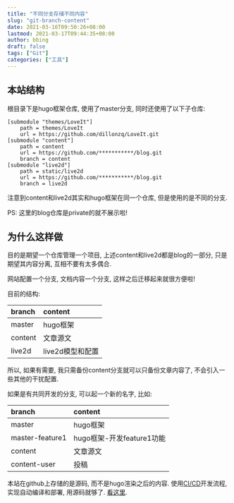 ```yaml
---
title: "不同分支存储不同内容"
slug: "git-branch-content"
date: 2021-03-16T09:50:26+08:00
lastmod: 2021-03-17T09:44:35+08:00
author: bbing
draft: false
tags: ["Git"]
categories: ["工具"]
---
```


## 本站结构

根目录下是hugo框架仓库, 使用了master分支, 同时还使用了以下子仓库:
```Git
[submodule "themes/LoveIt"]
	path = themes/LoveIt
	url = https://github.com/dillonzq/LoveIt.git
[submodule "content"]
	path = content
	url = https://github.com/***********/blog.git
	branch = content
[submodule "live2d"]
	path = static/live2d
	url = https://github.com/***********/blog.git
	branch = live2d
```
注意到content和live2d其实和hugo框架在同一个仓库, 但是使用的是不同的分支.

<!--more-->

PS: 这里的blog仓库是private的就不展示啦!

## 为什么这样做

目的是期望一个仓库管理一个项目, 上述content和live2d都是blog的一部分, 只是期望其内容分离, 互相不要有太多偶合.

网站配置一个分支, 文档内容一个分支, 这样之后迁移起来就很方便啦!

目前的结构:

| branch | content |
| :---- | :---- |
| master | hugo框架 |
| content | 文章源文 |
| live2d | live2d模型和配置 |

所以, 如果有需要, 我只需备份content分支就可以只备份文章内容了, 不会引入一些其他的干扰配置.

如果是有共同开发的分支, 可以起一个新的名字, 比如:

| branch | content |
| :---- | :---- |
| master | hugo框架 |
| master-feature1 | hugo框架-开发feature1功能 |
| content | 文章源文 |
| content-user | 投稿 |

本站在github上存储的是源码, 而不是hugo渲染之后的内容. 使用[CI/CD](/202103/git-cicd/)开发流程, 实现自动编译和部署, 用源码就够了. [看这里](/202103/git-cicd/).